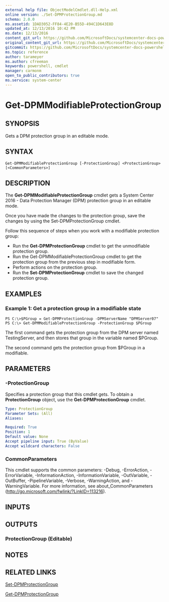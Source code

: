 ```yaml
---
external help file: ObjectModelCmdlet.dll-Help.xml
online version: ./Set-DPMProtectionGroup.md
schema: 2.0.0
ms.assetid: 1DAD3052-FF84-4E20-B55D-494C1D643E8D
updated_at: 12/13/2016 10:42 PM
ms.date: 12/13/2016
content_git_url: https://github.com/MicrosoftDocs/systemcenter-docs-powershell/blob/master/systemcenter-cmdlets/DataProtectionManager/v1/Get-DPMModifiableProtectionGroup.md
original_content_git_url: https://github.com/MicrosoftDocs/systemcenter-docs-powershell/blob/master/systemcenter-cmdlets/DataProtectionManager/v1/Get-DPMModifiableProtectionGroup.md
gitcommit: https://github.com/MicrosoftDocs/systemcenter-docs-powershell/blob/ea9507ac2178040476af5407227db8cb97701ea9/systemcenter-cmdlets/DataProtectionManager/v1/Get-DPMModifiableProtectionGroup.md
ms.topic: reference
author: tarameyer
ms.author: cfreeman
keywords: powershell, cmdlet
manager: carmonm
open_to_public_contributors: true
ms.service: system-center
---
```


# Get-DPMModifiableProtectionGroup

## SYNOPSIS
Gets a DPM protection group in an editable mode.

## SYNTAX

```
Get-DPMModifiableProtectionGroup [-ProtectionGroup] <ProtectionGroup> [<CommonParameters>]
```

## DESCRIPTION
The **Get-DPMModifiableProtectionGroup** cmdlet gets a System Center 2016 - Data Protection Manager (DPM) protection group in an editable mode.

Once you have made the changes to the protection group, save the changes by using the Set-DPMProtectionGroup cmdlet.

Follow this sequence of steps when you work with a modifiable protection group:

- Run the **Get-DPMProtectionGroup** cmdlet to get the unmodifiable protection group.
- Run the Get-DPMModifiableProtectionGroup cmdlet to get the protection group from the previous step in modifiable form.
- Perform actions on the protection group.
- Run the **Set-DPMProtectionGroup** cmdlet to save the changed protection group.

## EXAMPLES

### Example 1: Get a protection group in a modifiable state
```
PS C:\>$PGroup = Get-DPMProtectionGroup -DPMServerName "DPMServer07"
PS C:\> Get-DPMModifiableProtectionGroup -ProtectionGroup $PGroup
```

The first command gets the protection group from the DPM server named TestingServer, and then stores that group in the variable named $PGroup.

The second command gets the protection group from $PGroup in a modifiable.

## PARAMETERS

### -ProtectionGroup
Specifies a protection group that this cmdlet gets.
To obtain a **ProtectionGroup** object, use the **Get-DPMProtectionGroup** cmdlet.

```yaml
Type: ProtectionGroup
Parameter Sets: (All)
Aliases: 

Required: True
Position: 1
Default value: None
Accept pipeline input: True (ByValue)
Accept wildcard characters: False
```

### CommonParameters
This cmdlet supports the common parameters: -Debug, -ErrorAction, -ErrorVariable, -InformationAction, -InformationVariable, -OutVariable, -OutBuffer, -PipelineVariable, -Verbose, -WarningAction, and -WarningVariable. For more information, see about_CommonParameters (http://go.microsoft.com/fwlink/?LinkID=113216).

## INPUTS

## OUTPUTS

### ProtectionGroup (Editable)

## NOTES

## RELATED LINKS

[Set-DPMProtectionGroup](xref:DataProtectionManager/v1/Set-DPMProtectionGroup.md)

[Get-DPMProtectionGroup](xref:DataProtectionManager/v1/Get-DPMProtectionGroup.md)

